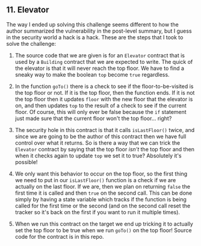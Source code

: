 ## 11. Elevator
The way I ended up solving this challenge seems different to how the author summarized the vulnerability in the post-level summary, but I guess in the security world a hack is a hack. These are the steps that I took to solve the challenge:

1. The source code that we are given is for an `Elevator` contract that is used by a `Building` contract that we are expected to write. The quick of the elevator is that it will never reach the top floor. We have to find a sneaky way to make the boolean `top` become `true` regardless. 

2. In the function `goTo()` there is a check to see if the floor-to-be-visited is the top floor or not. If it is the top floor, then the function ends. If it is not the top floor then it updates `floor` with the new floor that the elevator is on, and then updates `top` to the result of a check to see if the current floor. Of course, this will only ever be false because the `if` statement just made sure that the current floor won't the top floor... right?

3. The security hole in this contract is that it calls `isLastFloor()` twice, and since we are going to be the author of this contract then we have full control over what it returns. So is there a way that we can trick the `Elevator` contract by saying that the top floor *isn't* the top floor and then when it checks again to update `top` we set it to true? Absolutely it's possible!

4. We only want this behavior to occur on the top floor, so the first thing we need to put in our `isLastFloor()` function is a check if we are actually on the last floor. If we are, then we plan on returning `false` the first time it is called and then `true` on the second call. This can be done simply by having a state variable which tracks if the function is being called for the first time or the second (and on the second call reset the tracker so it's back on the first if you want to run it multiple times).

5. When we run this contract on the target we end up tricking it to actually set the top floor to be true when we run `goTo()` on the top floor! Source code for the contract is in this repo.
